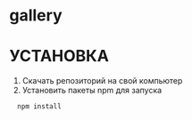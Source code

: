 # gallery

# УСТАНОВКА

1. Скачать репозиторий на свой компьютер
2. Установить пакеты npm для запуска
 ```alias
   npm install
```
